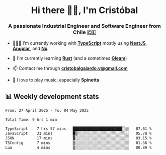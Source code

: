 <h1 align="center">Hi there ✌🏻, I'm Cristóbal</h1>
<h3 align="center">A passionate Industrial Engineer and Software Engineer from Chile 🇨🇱</h3>

- 🧑🏻‍💻 I’m currently working with **[TypeScript](https://www.typescriptlang.org)** mostly using **[NestJS](https://nestjs.com)**, **[Angular](https://angular.io)**, and **[Nx](https://nx.dev)**.

- 🌱 I'm currently learning **[Rust](https://www.rust-lang.org)** (and a sometimes **[Gleam](https://gleam.run/)**)

- 📫 Contact me through **cristobalgajardo.v@gmail.com**

- 🎸 I love to play music, especially **Spinetta**

## 📊 Weekly development stats

<!--START_SECTION:waka-->

```txt
From: 27 April 2025 - To: 04 May 2025

Total Time: 9 hrs 1 min

TypeScript    7 hrs 57 mins   ██████████████████████░░░   87.61 %
JavaScript    31 mins         █▒░░░░░░░░░░░░░░░░░░░░░░░   05.78 %
JSON          17 mins         ▓░░░░░░░░░░░░░░░░░░░░░░░░   03.15 %
TSConfig      7 mins          ▒░░░░░░░░░░░░░░░░░░░░░░░░   01.36 %
Lua           4 mins          ▒░░░░░░░░░░░░░░░░░░░░░░░░   00.89 %
```

<!--END_SECTION:waka-->
